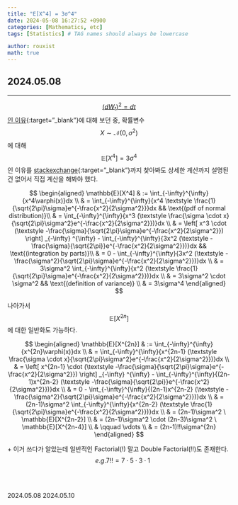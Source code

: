 ```yaml
---
title: "E[X^4] = 3σ^4"
date: 2024-05-08 16:27:52 +0900
categories: [Mathematics, etc]
tags: [Statistics] # TAG names should always be lowercase

author: rouxist
math: true
---
```


## 2024.05.08

---

[$$(dW_t)^2=dt$$ 인 이유](https://sine-qua-none.tistory.com/33){:target=”\_blank”}에 대해 보던 중, 확률변수 $$X \sim \mathcal{N}(0,\sigma^2)$$에 대해 $$\mathbb{E}[X^4]=3\sigma^4$$ 인 이유를 [stackexchange](https://math.stackexchange.com/questions/1917647/proving-ex4-3σ4){:target=”\_blank”}까지 찾아봐도 상세한 계산까지 설명된 건 없어서 직접 계산을 해봐야 했다.

$$
\begin{aligned}
\mathbb{E}[X^4] & := \int_{-\infty}^{\infty}{x^4\varphi(x)}dx \\
 & = \int_{-\infty}^{\infty}{x^4 \textstyle \frac{1}{\sqrt{2\pi}\sigma}e^{-\frac{x^2}{2\sigma^2}}}dx  && \text{(pdf of normal distribution)}\\
 & = \int_{-\infty}^{\infty}{x^3 (\textstyle \frac{\sigma \cdot x}{\sqrt{2\pi}\sigma^2}e^{-\frac{x^2}{2\sigma^2}})}dx \\
 & = \left[ x^3 \cdot (\textstyle -\frac{\sigma}{\sqrt{2\pi}\sigma}e^{-\frac{x^2}{2\sigma^2}}) \right] _{-\infty} ^{\infty} - \int_{-\infty}^{\infty}{3x^2 (\textstyle -\frac{\sigma}{\sqrt{2\pi}}e^{-\frac{x^2}{2\sigma^2}})}dx && \text{(integration by parts)}\\
 & = 0 - \int_{-\infty}^{\infty}{3x^2 (\textstyle -\frac{\sigma^2}{\sqrt{2\pi}\sigma}e^{-\frac{x^2}{2\sigma^2}})}dx \\
 & = 3\sigma^2 \int_{-\infty}^{\infty}{x^2 (\textstyle \frac{1}{\sqrt{2\pi}\sigma}e^{-\frac{x^2}{2\sigma^2}})}dx \\
 & = 3\sigma^2 \cdot \sigma^2 && \text{(definition of variance)} \\
 & = 3\sigma^4
\end{aligned}
$$

나아가서 $$\mathbb{E}[X^{2n}]$$ 에 대한 일반화도 가능하다.

$$
\begin{aligned}
\mathbb{E}[X^{2n}] & := \int_{-\infty}^{\infty}{x^{2n}\varphi(x)}dx \\
 & = \int_{-\infty}^{\infty}{x^{2n-1} (\textstyle \frac{\sigma \cdot x}{\sqrt{2\pi}\sigma^2}e^{-\frac{x^2}{2\sigma^2}})}dx \\
 & = \left[ x^{2n-1} \cdot (\textstyle -\frac{\sigma}{\sqrt{2\pi}\sigma}e^{-\frac{x^2}{2\sigma^2}}) \right] _{-\infty} ^{\infty} - \int_{-\infty}^{\infty}{(2n-1)x^{2n-2} (\textstyle -\frac{\sigma}{\sqrt{2\pi}}e^{-\frac{x^2}{2\sigma^2}})}dx \\
 & = 0 - \int_{-\infty}^{\infty}{(2n-1)x^{2n-2} (\textstyle -\frac{\sigma^2}{\sqrt{2\pi}\sigma}e^{-\frac{x^2}{2\sigma^2}})}dx \\
 & = (2n-1)\sigma^2 \int_{-\infty}^{\infty}{x^{2n-2} (\textstyle \frac{1}{\sqrt{2\pi}\sigma}e^{-\frac{x^2}{2\sigma^2}})}dx \\
 & = (2n-1)\sigma^2 \ \mathbb{E}[X^{2n-2}] \\
 & = (2n-1)\sigma^2 \cdot (2n-3)\sigma^2 \ \mathbb{E}[X^{2n-4}] \\
 & \qquad \vdots \\
 & = (2n-1)!!\sigma^{2n}
\end{aligned}
$$

\+ 이거 쓰다가 알았는데 일반적인 Factorial(!) 말고 Double Factorial(!!)도 존재한다.  
$$\quad e.g. 7!! = 7 \cdot 5 \cdot 3 \cdot 1$$

<br/><br/>

2024.05.08
2024.05.10
